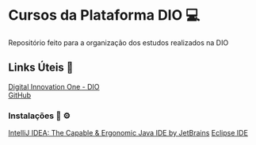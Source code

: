 # Cursos da Plataforma DIO :computer:
Repositório feito para a organização dos estudos realizados na DIO



## Links Úteis :link:
[Digital Innovation One - DIO](https://www.dio.me/)<br>
[GitHub](https://github.com/)

### Instalações :wrench: :gear:

[IntelliJ IDEA: The Capable & Ergonomic Java IDE by JetBrains](https://www.jetbrains.com/idea/promo/)
[Eclipse IDE](https://www.eclipse.org/downloads/)<br>


